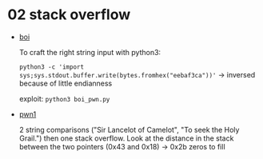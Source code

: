 # 02 stack overflow

* [boi](https://github.com/EmpireCTF/empirectf/blob/master/writeups/2018-09-14-CSAW-CTF-Quals/files/boi)

    To craft the right string input with python3:

    `python3 -c 'import sys;sys.stdout.buffer.write(bytes.fromhex("eebaf3ca"))'` -> inversed because of little endianness

    exploit: `python3 boi_pwn.py`

* [pwn1](https://github.com/zst-ctf/tamuctf-2019-writeups/blob/master/Solved/Pwn1/pwn1)

    2 string comparisons ("Sir Lancelot of Camelot", "To seek the Holy Grail.") then one stack overflow.
    Look at the distance in the stack between the two pointers (0x43 and 0x18) -> 0x2b zeros to fill
